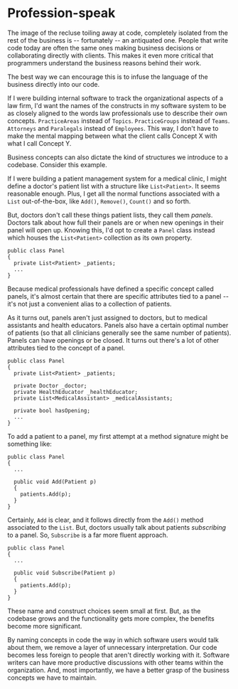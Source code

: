 # Profession-speak

The image of the recluse toiling away at code, completely isolated from the rest of the business is -- fortunately -- an antiquated one. People that write code today are often the same ones making business decisions or collaborating directly with clients. This makes it even more critical that programmers understand the business reasons behind their work.

The best way we can encourage this is to infuse the language of the business directly into our code.

If I were building internal software to track the organizational aspects of a law firm, I'd want the names of the constructs in my software system to be as closely aligned to the words law professionals use to describe their own concepts. `PracticeAreas` instead of `Topics`. `PracticeGroups` instead of `Teams`. `Attorneys` and `Paralegals` instead of `Employees`. This way, I don't have to make the mental mapping between what the client calls Concept X with what I call Concept Y.

Business concepts can also dictate the kind of structures we introduce to a codebase. Consider this example.

If I were building a patient management system for a medical clinic, I might define a doctor's patient list with a structure like `List<Patient>`. It seems reasonable enough. Plus, I get all the normal functions associated with a `List` out-of-the-box, like `Add()`, `Remove()`, `Count()` and so forth.

But, doctors don't call these things patient lists, they call them _panels_. Doctors talk about how full their panels are or when new openings in their panel will open up. Knowing this, I'd opt to create a `Panel` class instead which houses the `List<Patient>` collection as its own property.

```
public class Panel
{
  private List<Patient> _patients;  
  ...
}
```

Because medical professionals have defined a specific concept called panels, it's almost certain that there are specific attributes tied to a panel -- it's not just a convenient alias to a collection of patients. 

As it turns out, panels aren't just assigned to doctors, but to medical assistants and health educators. Panels also have a certain optimal number of patients (so that all clinicians generally see the same number of patients). Panels can have openings or be closed. It turns out there's a lot of other attributes tied to the concept of a panel. 

```
public class Panel
{
  private List<Patient> _patients;  
  
  private Doctor _doctor;
  private HealthEducator _healthEducator;
  private List<MedicalAssistant> _medicalAssistants;
  
  private bool hasOpening;
  ...
}
```

To add a patient to a panel, my first attempt at a method signature might be something like:

```
public class Panel
{
  ...

  public void Add(Patient p)
  {
    patients.Add(p);
  }
}
```

Certainly, `Add` is clear, and it follows directly from the `Add()` method associated to the `List`. But, doctors usually talk about patients _subscribing_ to a panel. So, `Subscribe` is a far more fluent approach.

```
public class Panel
{
  ...

  public void Subscribe(Patient p)
  {
    patients.Add(p);
  }
}
```

These name and construct choices seem small at first. But, as the codebase grows and the functionality gets more complex, the benefits become more significant.

By naming concepts in code the way in which software users would talk about them, we remove a layer of unnecessary interpretation. Our code becomes less foreign to people that aren't directly working with it. Software writers can have more productive discussions with other teams within the organization. And, most importantly, we have a better grasp of the business concepts we have to maintain.
